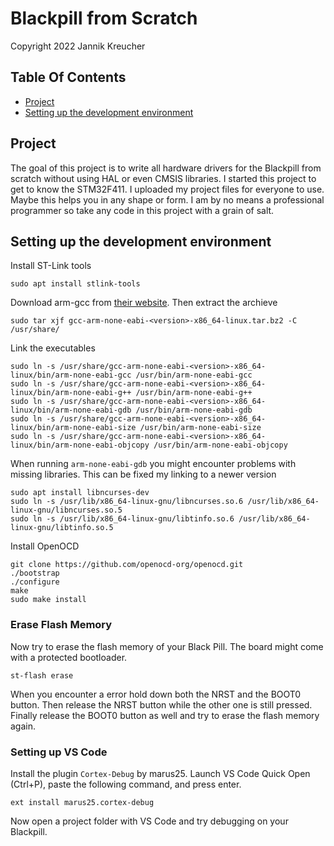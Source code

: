 # Blackpill from Scratch

Copyright 2022 Jannik Kreucher


## Table Of Contents
  - [Project](#project)
  - [Setting up the development environment](#setting-up-the-development-environment)

## Project
The goal of this project is to write all hardware drivers for the Blackpill from scratch without using HAL or even CMSIS libraries. I started this project to get to know the STM32F411. I uploaded my project files for everyone to use. Maybe this helps you in any shape or form. I am by no means a professional programmer so take any code in this project with a grain of salt.


## Setting up the development environment

Install ST-Link tools
```
sudo apt install stlink-tools
```

Download arm-gcc from [their website](https://developer.arm.com/tools-and-software/open-source-software/developer-tools/gnu-toolchain/gnu-rm/downloads). Then extract the archieve
```
sudo tar xjf gcc-arm-none-eabi-<version>-x86_64-linux.tar.bz2 -C /usr/share/
```

Link the executables
```
sudo ln -s /usr/share/gcc-arm-none-eabi-<version>-x86_64-linux/bin/arm-none-eabi-gcc /usr/bin/arm-none-eabi-gcc
sudo ln -s /usr/share/gcc-arm-none-eabi-<version>-x86_64-linux/bin/arm-none-eabi-g++ /usr/bin/arm-none-eabi-g++
sudo ln -s /usr/share/gcc-arm-none-eabi-<version>-x86_64-linux/bin/arm-none-eabi-gdb /usr/bin/arm-none-eabi-gdb
sudo ln -s /usr/share/gcc-arm-none-eabi-<version>-x86_64-linux/bin/arm-none-eabi-size /usr/bin/arm-none-eabi-size
sudo ln -s /usr/share/gcc-arm-none-eabi-<version>-x86_64-linux/bin/arm-none-eabi-objcopy /usr/bin/arm-none-eabi-objcopy
```

When running `arm-none-eabi-gdb` you might encounter problems with missing libraries. This can be fixed my linking to a newer version
```
sudo apt install libncurses-dev
sudo ln -s /usr/lib/x86_64-linux-gnu/libncurses.so.6 /usr/lib/x86_64-linux-gnu/libncurses.so.5
sudo ln -s /usr/lib/x86_64-linux-gnu/libtinfo.so.6 /usr/lib/x86_64-linux-gnu/libtinfo.so.5
```

Install OpenOCD
```
git clone https://github.com/openocd-org/openocd.git
./bootstrap
./configure
make
sudo make install
```

### Erase Flash Memory
Now try to erase the flash memory of your Black Pill. The board might come with a protected bootloader.
```
st-flash erase
```
When you encounter a error hold down both the NRST and the BOOT0 button. Then release the NRST button while the other one is still pressed. Finally release the BOOT0 button as well and try to erase the flash memory again.

### Setting up VS Code
Install the plugin `Cortex-Debug` by marus25. Launch VS Code Quick Open (Ctrl+P), paste the following command, and press enter.
```
ext install marus25.cortex-debug
```

Now open a project folder with VS Code and try debugging on your Blackpill.

